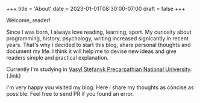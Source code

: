 +++
title = 'About'
date = 2023-01-01T08:30:00-07:00
draft = false
+++

Welcome, reader!

Since I was born, I always love reading, learning, sport.
My curiosity about programming, history, psychology, writing increased signicantly in recent years.
That's why i decided to start this blog, share personal thoughts and document my life.
I think it will help me to devise new ideas and give readers simple and practical explanation.

Currently I'm studying in 
[Vasyl Stefanyk Precarpathian National University](https://pnu.edu.ua).
{.link}

I'm very happy you visited my blog. 
Here i share my thoughts as concise as possible.
Feel free to send PR if you found an error.
